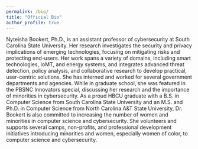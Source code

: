 ```yaml
---
permalink: /bio/
title: "Official Bio"
author_profile: true
---
```





Nyteisha Bookert, Ph.D., is an assistant professor of cybersecurity at South Carolina State University. Her research investigates the security and privacy implications of emerging technologies, focusing on mitigating risks and protecting end-users. Her work spans a variety of domains, including smart technologies, IoMT, and energy systems, and integrates advanced threat detection, policy analysis, and collaborative research to develop practical, user-centric solutions.  She has interned and worked for several government departments and agencies. While in graduate school, she was featured in the PBSNC Innovators special, discussing her research and the importance of minorities in cybersecurity. As a proud HBCU graduate with a B.S. in Computer Science from South Carolina State University and an M.S. and Ph.D. in Computer Science from North Carolina A&T State University, Dr. Bookert is also committed to increasing the number of women and minorities in computer science and cybersecurity. She volunteers and supports several camps, non-profits, and professional development initiatives introducing minorities and women, especially women of color, to computer science and cybersecurity. 
